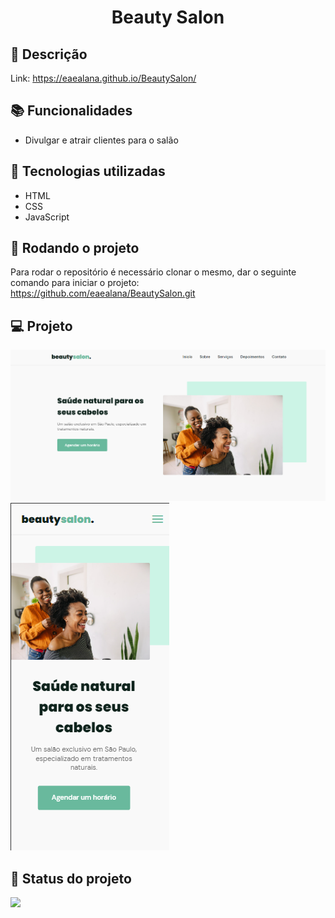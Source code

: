 <h1 align="center">Beauty Salon</h1>

## :memo: Descrição
Link: <a href="https://eaealana.github.io/BeautySalon/" target="_blank"> https://eaealana.github.io/BeautySalon/ </a>

## :books: Funcionalidades
* Divulgar e atrair clientes para o salão

## :wrench: Tecnologias utilizadas
* HTML
* CSS
* JavaScript

## :rocket: Rodando o projeto
Para rodar o repositório é necessário clonar o mesmo, dar o seguinte comando para iniciar o projeto:
<a href="https://github.com/eaealana/BeautySalon.git">https://github.com/eaealana/BeautySalon.git</a>

## 💻 Projeto
<img src="./assets/tela-grande.png">
<img src="./assets/mobile.png">

## :dart: Status do projeto

<img src="https://img.shields.io/badge/STATUS-CONCLU%C3%8DDO-brightgreen">

